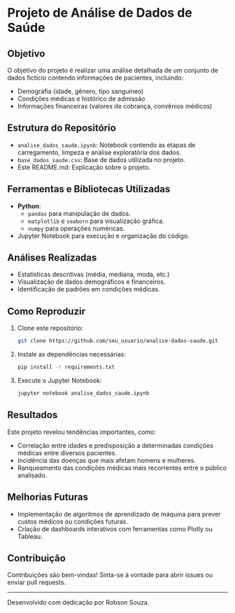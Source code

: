 # Projeto de Análise de Dados de Saúde

## Objetivo

O objetivo do projeto é realizar uma análise detalhada de um conjunto de dados fictício contendo informações de pacientes, incluindo:

- Demografia (idade, gênero, tipo sanguíneo)
- Condições médicas e histórico de admissão
- Informações financeiras (valores de cobrança, convênios médicos)

## Estrutura do Repositório

- `analise_dados_saude.ipynb`: Notebook contendo as etapas de carregamento, limpeza e análise exploratória dos dados.
- `base_dados_saude.csv`: Base de dados utilizada no projeto.
- Este README.md: Explicação sobre o projeto.

## Ferramentas e Bibliotecas Utilizadas

- **Python**:
  - `pandas` para manipulação de dados.
  - `matplotlib` e `seaborn` para visualização gráfica.
  - `numpy` para operações numéricas.
- Jupyter Notebook para execução e organização do código.

## Análises Realizadas

- Estatísticas descritivas (média, mediana, moda, etc.)
- Visualização de dados demográficos e financeiros.
- Identificação de padrões em condições médicas.

## Como Reproduzir

1. Clone este repositório:
   ```bash
   git clone https://github.com/seu_usuario/analise-dados-saude.git
   ```
2. Instale as dependências necessárias:
   ```bash
   pip install -r requirements.txt
   ```
3. Execute o Jupyter Notebook:
   ```bash
   jupyter notebook analise_dados_saude.ipynb
   ```

## Resultados

Este projeto revelou tendências importantes, como:

- Correlação entre idades e predisposição a determinadas condições médicas entre diversos pacientes.
- Incidência das doenças que mais afetam homens e mulheres.
- Ranqueamento das condições médicas mais recorrentes entre o público analisado.

## Melhorias Futuras

- Implementação de algoritmos de aprendizado de máquina para prever custos médicos ou condições futuras.
- Criação de dashboards interativos com ferramentas como Plotly ou Tableau.

## Contribuição

Contribuições são bem-vindas! Sinta-se à vontade para abrir issues ou enviar pull requests.

---

Desenvolvido com dedicação por Robson Souza.
